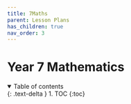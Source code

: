 ```yaml
---
title: 7Maths
parent: Lesson Plans
has_children: true
nav_order: 3
---
```


# Year 7 Mathematics

<details open markdown="block">
  <summary>
    Table of contents
  </summary>
  {: .text-delta }
1. TOC
{:toc}
</details>
